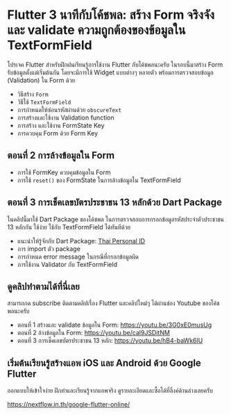 # Flutter 3 นาทีกับโค้ชพล: สร้าง Form จริงจัง และ validate ความถูกต้องของข้อมูลใน TextFormField

โปรเจค Flutter สำหรับฝึกฝนเรียนรู้การใช้งาน Flutter กับโค้ชพลนะครับ ในรอบนี้มาสร้าง Form รับข้อมูลตั้งแต่เริ่มต้นกัน โดยจะมีการใช้ Widget แบบต่างๆ หลายตัว พร้อมการตรวจสอบข้อมูล (Validation) ใน Form ด้วย

- วิธีสร้าง `Form`
- วิธีใช้ `TextFormField`
- การกำหนดให้ซ่อนรหัสผ่านด้วย `obscureText`
- การสร้างและใช้งาน Validation function
- การสร้าง และใช้งาน FormState Key
- การควบคุม Form ด้วย Form Key

## ตอนที่ 2 การล้างข้อมูลใน Form

- การใช้ FormKey ควบคุมข้อมูลใน Form
- การใช้ `reset()` ของ FormState ในการล้างข้อมูลใน TextFormField 

## ตอนที่ 3 การเช็คเลขบัตรประชาชน 13 หลักด้วย Dart Package

ในคลิปนี้มาใช้ Dart Package ของโค้ชพล ในการตรวจสอบการกรอกข้อมูลรหัสประจำตัวประชาชน 13 หลักกัน ใช้ง่าย ใช้กับ TextFormField ได้ทันทีด้วย

- แนะนำให้รู้จักกับ Dart Package: [Thai Personal ID](https://pub.dev/packages/nextflow_thai_personal_id)
- การ import ตัว package
- การกำหนด error message ในกรณีที่กรอกข้อมูลผิด
- การใช้งาน Validator กับ TextFormField


## ดูคลิปทำตามได้ที่นี่เลย 

สามารถกด subscribe ติดตามคลิปเรื่อง Flutter และคลิปใหม่ๆ ได้ผ่านช่อง Youtube ของโค้ชพลนะครับ 

- ตอนที่ 1 สร้างและ validate ข้อมูลใน Form: https://youtu.be/3G0xE0musUg
- ตอนที่ 2 ล้างข้อมูลใน Form: https://youtu.be/cal9JSDitNM
- ตอนที่ 3 การเช็คเลขบัตรประชาชน 13 หลัก: https://youtu.be/hB4-baWk6lU

## เริ่มต้นเรียนรู้สร้างแอพ iOS และ Android ด้วย Google Flutter 

ออกแบบให้เข้าใจง่าย ฝึกทำและเรียนรู้จากแอพจริง ดูรายละเอียดและซื้อได้ที่ลิ้งค์ด้านล่างเลยครับ 

https://nextflow.in.th/google-flutter-online/
